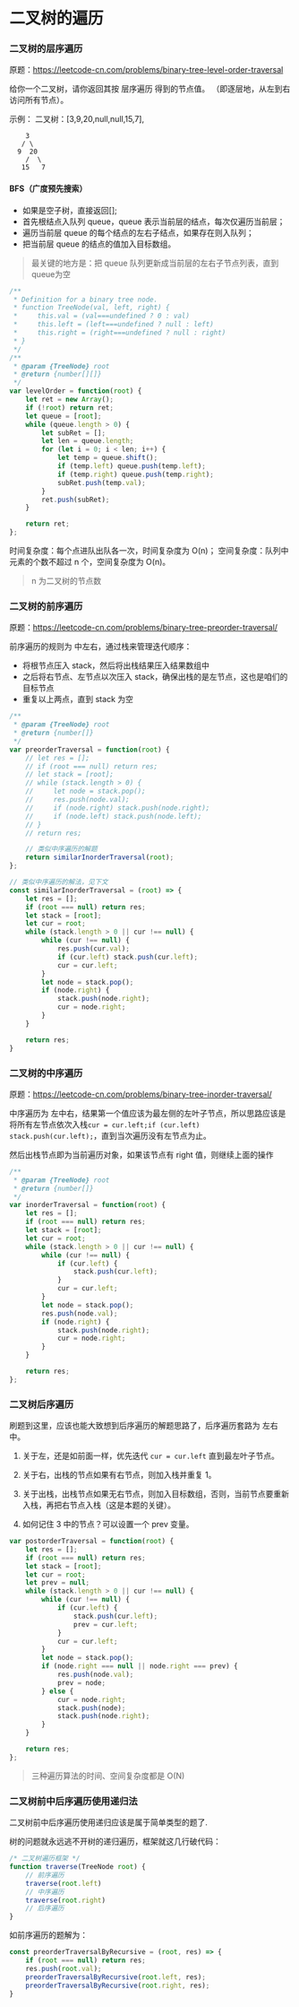 # 二叉树的遍历
### 二叉树的层序遍历

原题：https://leetcode-cn.com/problems/binary-tree-level-order-traversal

给你一个二叉树，请你返回其按 层序遍历 得到的节点值。 （即逐层地，从左到右访问所有节点）。

示例：
二叉树：[3,9,20,null,null,15,7],
```
    3
   / \
  9  20
    /  \
   15   7
```
#### BFS（广度预先搜索）
- 如果是空子树，直接返回[];
- 首先根结点入队列 queue，queue 表示当前层的结点，每次仅遍历当前层；
- 遍历当前层 queue 的每个结点的左右子结点，如果存在则入队列；
- 把当前层 queue 的结点的值加入目标数组。

> 最关键的地方是：把 queue 队列更新成当前层的左右子节点列表，直到queue为空

```js
/**
 * Definition for a binary tree node.
 * function TreeNode(val, left, right) {
 *     this.val = (val===undefined ? 0 : val)
 *     this.left = (left===undefined ? null : left)
 *     this.right = (right===undefined ? null : right)
 * }
 */
/**
 * @param {TreeNode} root
 * @return {number[][]}
 */
var levelOrder = function(root) {
    let ret = new Array();
    if (!root) return ret;
    let queue = [root];
    while (queue.length > 0) {
        let subRet = [];
        let len = queue.length;
        for (let i = 0; i < len; i++) {
            let temp = queue.shift();
            if (temp.left) queue.push(temp.left);
            if (temp.right) queue.push(temp.right);
            subRet.push(temp.val);
        }
        ret.push(subRet);
    }

    return ret;
};
```

时间复杂度：每个点进队出队各一次，时间复杂度为 O(n)；
空间复杂度：队列中元素的个数不超过 n 个，空间复杂度为 O(n)。
> n 为二叉树的节点数

### 二叉树的前序遍历

原题：https://leetcode-cn.com/problems/binary-tree-preorder-traversal/

前序遍历的规则为 中左右，通过栈来管理迭代顺序：
- 将根节点压入 stack，然后将出栈结果压入结果数组中
- 之后将右节点、左节点以次压入 stack，确保出栈的是左节点，这也是咱们的目标节点
- 重复以上两点，直到 stack 为空

```js
/**
 * @param {TreeNode} root
 * @return {number[]}
 */
var preorderTraversal = function(root) {
    // let res = [];
    // if (root === null) return res;
    // let stack = [root];
    // while (stack.length > 0) {
    //     let node = stack.pop();
    //     res.push(node.val);
    //     if (node.right) stack.push(node.right);
    //     if (node.left) stack.push(node.left);
    // }
    // return res;

    // 类似中序遍历的解题
    return similarInorderTraversal(root);
};

// 类似中序遍历的解法，见下文
const similarInorderTraversal = (root) => {
    let res = [];
    if (root === null) return res;
    let stack = [root];
    let cur = root;
    while (stack.length > 0 || cur !== null) {
        while (cur !== null) {
            res.push(cur.val);
            if (cur.left) stack.push(cur.left);
            cur = cur.left;
        }
        let node = stack.pop();
        if (node.right) {
            stack.push(node.right);
            cur = node.right;
        }
    }

    return res;
}
```

### 二叉树的中序遍历

原题：https://leetcode-cn.com/problems/binary-tree-inorder-traversal/

中序遍历为 左中右，结果第一个值应该为最左侧的左叶子节点，所以思路应该是将所有左节点依次入栈`cur = cur.left;if (cur.left) stack.push(cur.left);`，直到当次遍历没有左节点为止。

然后出栈节点即为当前遍历对象，如果该节点有 right 值，则继续上面的操作

```js
/**
 * @param {TreeNode} root
 * @return {number[]}
 */
var inorderTraversal = function(root) {
    let res = [];
    if (root === null) return res;
    let stack = [root];
    let cur = root;
    while (stack.length > 0 || cur !== null) {
        while (cur !== null) {
            if (cur.left) {
                stack.push(cur.left);
            }
            cur = cur.left;
        }
        let node = stack.pop();
        res.push(node.val);
        if (node.right) {
            stack.push(node.right);
            cur = node.right;
        }
    }

    return res;
};
```

### 二叉树后序遍历

刷题到这里，应该也能大致想到后序遍历的解题思路了，后序遍历套路为 左右中。

1. 关于左，还是如前面一样，优先迭代 `cur = cur.left` 直到最左叶子节点。

2. 关于右，出栈的节点如果有右节点，则加入栈并重复 1。

3. 关于出栈，出栈节点如果无右节点，则加入目标数组，否则，当前节点要重新入栈，再把右节点入栈（这是本题的关键）。

4. 如何记住 3 中的节点？可以设置一个 prev 变量。

```js
var postorderTraversal = function(root) {
    let res = [];
    if (root === null) return res;
    let stack = [root];
    let cur = root;
    let prev = null;
    while (stack.length > 0 || cur !== null) {
        while (cur !== null) {
            if (cur.left) {
                stack.push(cur.left);
                prev = cur.left;
            }
            cur = cur.left;
        }
        let node = stack.pop();
        if (node.right === null || node.right === prev) {
            res.push(node.val);
            prev = node;
        } else {
            cur = node.right;
            stack.push(node);
            stack.push(node.right);
        }
    }

    return res;
};
```

> 三种遍历算法的时间、空间复杂度都是 O(N)

### 二叉树前中后序遍历使用递归法

二叉树前中后序遍历使用递归应该是属于简单类型的题了.

树的问题就永远逃不开树的递归遍历，框架就这几行破代码：

```js
/* 二叉树遍历框架 */
function traverse(TreeNode root) {
    // 前序遍历
    traverse(root.left)
    // 中序遍历
    traverse(root.right)
    // 后序遍历
}
```

如前序遍历的题解为：
```js
const preorderTraversalByRecursive = (root, res) => {
    if (root === null) return res;
    res.push(root.val);
    preorderTraversalByRecursive(root.left, res);
    preorderTraversalByRecursive(root.right, res);
}
```